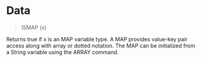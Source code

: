# Data

> ISMAP (x)

Returns true if x is an MAP variable type. A MAP provides value-key pair access along with array or dotted notation. The MAP can be initialized from a String variable using the ARRAY command.

